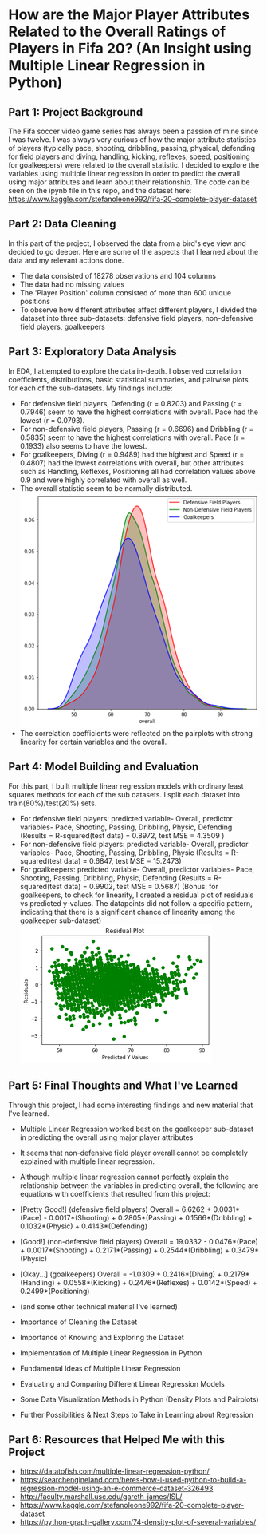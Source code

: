 # How are the Major Player Attributes Related to the Overall Ratings of Players in Fifa 20? (An Insight using Multiple Linear Regression in Python)

## Part 1: Project Background 
  The Fifa soccer video game series has always been a passion of mine since I was twelve. I was always very curious of how the major attribute statistics of players (typically pace, shooting, dribbling, passing, physical, defending for field players and diving, handling, kicking, reflexes, speed, positioning for goalkeepers) were related to the overall statistic. I decided to explore the variables using multiple linear regression in order to predict the overall using major attributes and learn about their relationship. The code can be seen on the ipynb file in this repo, and the dataset here: https://www.kaggle.com/stefanoleone992/fifa-20-complete-player-dataset

## Part 2: Data Cleaning
  In this part of the project, I observed the data from a bird's eye view and decided to go deeper. Here are some of the aspects that I learned about the data and my relevant actions done.
  - The data consisted of 18278 observations and 104 columns
  - The data had no missing values 
  - The 'Player Position' column consisted of more than 600 unique positions
  - To observe how different attributes affect different players, I divided the dataset into three sub-datasets: defensive field players, non-defensive field players, goalkeepers
  
## Part 3: Exploratory Data Analysis
  In EDA, I attempted to explore the data in-depth. I observed correlation coefficients, distributions, basic statistical summaries, and pairwise plots for each of the sub-datasets. My findings include:
  - For defensive field players, Defending (r = 0.8203) and Passing (r = 0.7946) seem to have the highest correlations with overall. Pace had the lowest (r = 0.0793).
  - For non-defensive field players, Passing (r = 0.6696) and Dribbling (r = 0.5835) seem to have the highest correlations with overall. Pace (r = 0.1933) also seems to have the lowest.
  - For goalkeepers, Diving (r = 0.9489) had the highest and Speed (r = 0.4807) had the lowest correlations with overall, but other attributes such as Handling, Reflexes, Positioning all had correlation values above 0.9 and were highly correlated with overall as well. 
  - The overall statistic seem to be normally distributed.
  ![](Visualizations/distribution.png)
  - The correlation coefficients were reflected on the pairplots with strong linearity for certain variables and the overall.

## Part 4: Model Building and Evaluation
  For this part, I built multiple linear regression models with ordinary least squares methods for each of the sub datasets. I split each dataset into train(80%)/test(20%) sets.
  - For defensive field players: predicted variable- Overall, predictor variables- Pace, Shooting, Passing, Dribbling, Physic, Defending (Results = R-squared(test data) = 0.8972, test MSE = 4.3509 )
  - For non-defensive field players: predicted variable- Overall, predictor variables- Pace, Shooting, Passing, Dribbling, Physic (Results = R-squared(test data) = 0.6847, test MSE = 15.2473)
  - For goalkeepers: predicted variable- Overall, predictor variables- Pace, Shooting, Passing, Dribbling, Physic, Defending (Results = R-squared(test data) = 0.9902, test MSE = 0.5687) 
  (Bonus: for goalkeepers, to check for linearity, I created a residual plot of residuals vs predicted y-values. The datapoints did not follow a specific pattern, indicating that there is a significant chance of linearity among the goalkeeper sub-dataset)
  ![](Visualizations/residual_plot.png)

## Part 5: Final Thoughts and What I've Learned
  Through this project, I had some interesting findings and new material that I've learned.
  - Multiple Linear Regression worked best on the goalkeeper sub-dataset in predicting the overall using major player attributes
  - It seems that non-defensive field player overall cannot be completely explained with multiple linear regression.
  - Although multiple linear regression cannot perfectly explain the relationship between the variables in predicting overall, the following are equations with coefficients that resulted from this project:
  - [Pretty Good!] (defensive field players) Overall = 6.6262 + 0.0031*(Pace) - 0.0017*(Shooting) + 0.2805*(Passing) + 0.1566*(Dribbling) + 0.1032*(Physic) + 0.4143*(Defending)
  - [Good!] (non-defensive field players) Overall = 19.0332 - 0.0476*(Pace) + 0.0017*(Shooting) + 0.2171*(Passing) + 0.2544*(Dribbling) + 0.3479*(Physic)
  - [Okay...] (goalkeepers) Overall = -1.0309 + 0.2416*(Diving) + 0.2179*(Handling) + 0.0558*(Kicking) + 0.2476*(Reflexes) + 0.0142*(Speed) + 0.2499*(Positioning)
  
  - (and some other technical material I've learned)
  - Importance of Cleaning the Dataset
  - Importance of Knowing and Exploring the Dataset
  - Implementation of Multiple Linear Regression in Python
  - Fundamental Ideas of Multiple Linear Regression
  - Evaluating and Comparing Different Linear Regression Models
  - Some Data Visualization Methods in Python (Density Plots and Pairplots)
  - Further Possibilities & Next Steps to Take in Learning about Regression


## Part 6: Resources that Helped Me with this Project

- https://datatofish.com/multiple-linear-regression-python/
- https://searchengineland.com/heres-how-i-used-python-to-build-a-regression-model-using-an-e-commerce-dataset-326493
- http://faculty.marshall.usc.edu/gareth-james/ISL/
- https://www.kaggle.com/stefanoleone992/fifa-20-complete-player-dataset 
- https://python-graph-gallery.com/74-density-plot-of-several-variables/
